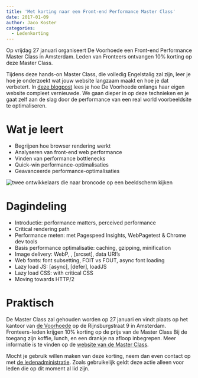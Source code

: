 ```yaml
---
title: 'Met korting naar een Front-end Performance Master Class'
date: 2017-01-09
author: Jaco Koster
categories:
  - Ledenkorting
---
```


Op vrijdag 27 januari organiseert De Voorhoede een Front-end Performance Master Class in Amsterdam. Leden van Fronteers ontvangen 10% korting op deze Master Class.

Tijdens deze hands-on Master Class, die volledig Engelstalig zal zijn, leer je hoe je onderzoekt wat jouw website langzaam maakt en hoe je dat verbetert. In [deze blogpost](https://www.voorhoede.nl/en/blog/why-our-website-is-faster-than-yours/) lees je hoe De Voorhoede onlangs haar eigen website compleet vernieuwde. We gaan dieper in op deze technieken en je gaat zelf aan de slag door de performance van een real world voorbeeldsite te optimaliseren.

# Wat je leert

- Begrijpen hoe browser rendering werkt
- Analyseren van front-end web performance
- Vinden van performance bottlenecks
- Quick-win performance-optimalisaties
- Geavanceerde performance-optimalisaties

![twee ontwikkelaars die naar broncode op een beeldscherm kijken](/_img/blog/2016/voorhoede-blog-post-full.jpg)

# Dagindeling

- Introductie: performance matters, perceived performance
- Critical rendering path
- Performance meten: met Pagespeed Insights, WebPagetest & Chrome dev tools
- Basis performance optimalisatie: caching, gzipping, minification
- Image delivery: WebP, <picture>, [srcset], data URI’s
- Web fonts: font subsetting, FOIT vs FOUT, async font loading
- Lazy load JS: [async], [defer], loadJS
- Lazy load CSS: with critical CSS
- Moving towards HTTP/2

# Praktisch

De Master Class zal gehouden worden op 27 januari en vindt plaats op het kantoor van [de Voorhoede](https://www.voorhoede.nl) op de Rijnsburgstraat 9 in Amsterdam. Fronteers-leden krijgen 10% korting op de prijs van de Master Class Bij de toegang zijn koffie, lunch, en een drankje na afloop inbegrepen. Meer informatie is te vinden op de [website van de Master Class](https://www.eventbrite.nl/e/tickets-front-end-performance-master-class-amsterdam-28783247468).

Mocht je gebruik willen maken van deze korting, neem dan even contact op met [de ledenadministratie](https://www.eventbrite.nl/e/tickets-front-end-performance-master-class-amsterdam-28783247468). Zoals gebruikelijk geldt deze actie alleen voor leden die op dit moment al lid zijn.
